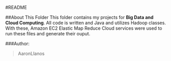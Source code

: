 #README

##About This Folder
This folder contains my projects for **Big Data and Cloud Computing**. All code is written and Java and utilizes Hadoop classes. With these, Amazon EC2 Elastic Map Reduce Cloud services were used to run these files and generate their ouput. 

###Author:
>AaronLlanos